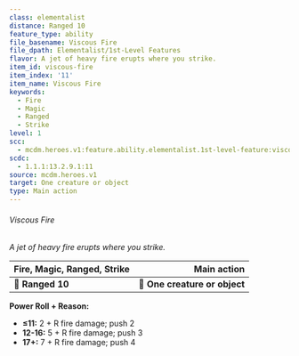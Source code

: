 ```yaml
---
class: elementalist
distance: Ranged 10
feature_type: ability
file_basename: Viscous Fire
file_dpath: Elementalist/1st-Level Features
flavor: A jet of heavy fire erupts where you strike.
item_id: viscous-fire
item_index: '11'
item_name: Viscous Fire
keywords:
  - Fire
  - Magic
  - Ranged
  - Strike
level: 1
scc:
  - mcdm.heroes.v1:feature.ability.elementalist.1st-level-feature:viscous-fire
scdc:
  - 1.1.1:13.2.9.1:11
source: mcdm.heroes.v1
target: One creature or object
type: Main action
---
```


###### Viscous Fire

*A jet of heavy fire erupts where you strike.*

| **Fire, Magic, Ranged, Strike** |               **Main action** |
| ------------------------------- | ----------------------------: |
| **📏 Ranged 10**                | **🎯 One creature or object** |

**Power Roll + Reason:**

- **≤11:** 2 + R fire damage; push 2
- **12-16:** 5 + R fire damage; push 3
- **17+:** 7 + R fire damage; push 4
